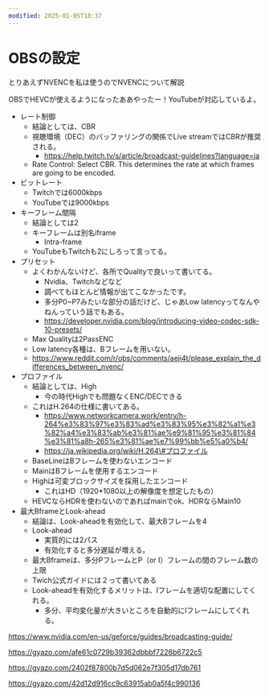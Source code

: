 ```yaml
---
modified: 2025-01-05T18:37
---
```

# OBSの設定

とりあえずNVENCを私は使うのでNVENCについて解説

OBSでHEVCが使えるようになったああやったー！YouTubeが対応しているよ。

- レート制御
    - 結論としては、CBR
    - 視聴環境（DEC）のバッファリングの関係でLive streamではCBRが推奨される。
        - https://help.twitch.tv/s/article/broadcast-guidelines?language=ja
    - Rate Control: Select CBR. This determines the rate at which frames are going to be encoded.
- ビットレート
    - Twitchでは6000kbps
    - YouTubeでは9000kbps
- キーフレーム間隔
    - 結論としては2
    - キーフレームは別名iframe
        - Intra-frame
    - YouTubeもTwitchも2にしろって言ってる。
- プリセット
    - よくわかんないけど、各所でQualityで良いって書いてる。
        - Nvidia、Twitchなどなど
        - 調べてもほとんど情報が出てこなかったです。
        - 多分P0~P7みたいな部分の話だけど、じゃあLow latencyってなんやねんっていう話でもある。
        - https://developer.nvidia.com/blog/introducing-video-codec-sdk-10-presets/
    - Max Qualityは2PassENC
    - Low latency各種は、Bフレームを用いない。
    - https://www.reddit.com/r/obs/comments/aeji4t/please_explain_the_differences_between_nvenc/
- プロファイル
    - 結論としては、High
        - 今の時代Highでも問題なくENC/DECできる
    - これはH.264の仕様に書いてある。
        - https://www.networkcamera.work/entry/h-264%e3%83%97%e3%83%ad%e3%83%95%e3%82%a1%e3%82%a4%e3%83%ab%e3%81%ae%e9%81%95%e3%81%84%e3%81%a8h-265%e3%81%ae%e7%99%bb%e5%a0%b4/
        - https://ja.wikipedia.org/wiki/H.264\#プロファイル
    - BaseLineはBフレームを使わないエンコード
    - MainはBフレームを使用するエンコード
    - Highは可変ブロックサイズを採用したエンコード
        - これはHD（1920*1080以上の解像度を想定したもの）
    - HEVCならHDRを使わないのであればmainでok、HDRならMain10
- 最大BframeとLook-ahead
    - 結論は、Look-aheadを有効化して、最大Bフレームを4
    - Look-ahead
        - 実質的には2パス
        - 有効化すると多分遅延が増える。
    - 最大Bframeは、多分PフレームとP（or I）フレームの間のフレーム数の上限
    - Twich公式ガイドには２って書いてある
    - Look-aheadを有効化するメリットは、Iフレームを適切な配置にしてくれる。
        - 多分、平均変化量が大きいところを自動的にIフレームにしてくれる。

https://www.nvidia.com/en-us/geforce/guides/broadcasting-guide/

https://gyazo.com/afe61c0729b39362dbbbf7226b6722c5

https://gyazo.com/2402f87800b7d5d062e7f305d17db761

https://gyazo.com/42d12d916cc9c63915ab0a5f4c990136